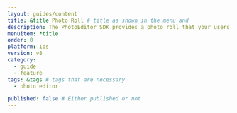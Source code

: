 ```yaml
---
layout: guides/content
title: &title Photo Roll # title as shown in the menu and
description: The PhotoEditor SDK provides a photo roll that your users can pick and edit photos and creatives from. Learn how to swiftly set your own photo library.
menuitem: *title
order: 0
platform: ios
version: v8
category:
  - guide
  - feature
tags: &tags # tags that are necessary
  - photo editor

published: false # Either published or not
---
```

